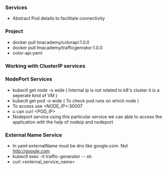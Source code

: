 ### Services
- Abstract Pod details to facilitate connectivity

### Project
 - docker pull lmacademy/colorapi:1.0.0
 - docker pull lmacademy/trafficgenrator:1.0.0
 - color-api.yaml


 ### Working with ClusterIP services
 


### NodePort Services
 - kubectl get node -o wide ( Internal ip is not related to k8's cluster it is a seperate kind of VM )
 - kubectl get pod -o wide ( To check pod runs on which node )
 - To access use <NODE_IP>:30007
 - u can curl <POD_IP>
 - Nodeport service using this particular service we can able to access the application with the help of nodeip and nodeport

### External Name Service
 - In yaml externalName must be dns like google.com. Not http://google.com
 - kubectl exec -it traffic-generator -- sh
 - curl <external_service_name>
